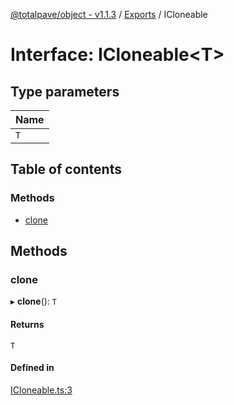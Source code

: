 [@totalpave/object - v1.1.3](../README.md) / [Exports](../modules.md) / ICloneable

# Interface: ICloneable<T\>

## Type parameters

| Name |
| :------ |
| `T` |

## Table of contents

### Methods

- [clone](ICloneable.md#clone)

## Methods

### clone

▸ **clone**(): `T`

#### Returns

`T`

#### Defined in

[ICloneable.ts:3](https://github.com/totalpave/object/blob/46425b4/src/ICloneable.ts#L3)

